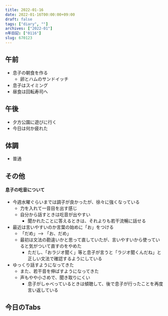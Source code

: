 ```yaml
---
title: 2022-01-16
date: 2022-01-16T00:00:00+09:00
draft: false
tags: ["diary", ""]
archives: ["2022-01"]
n年日記: ["0116"]
slug: 670123
---
```

## 午前
- 息子の朝食を作る
  - 卵とハムのサンドイッチ
- 息子はスイミング
- 昼食は回転寿司へ
## 午後
- 夕方公園に遊びに行く
- 今日は何か疲れた
## 体調
- 普通
## その他
#### 息子の吃音について
- 今週水曜ぐらいまでは調子が良かったが、徐々に強くなっている
  - 力を入れて一音目を出す感じ
  - 自分から話すときは吃音が出やすい
    - 聞かれたことに答えるときは、それよりも若干流暢に話せる
- 最近は言いやすいのか言葉の始めに「お」をつける
  - 「だめ」--> 「お、だめ」
  - 最初は文法の勘違いかと思って直していたが、言いやすいから使っていると気がついて直すのをやめた
    - ただし、「おラジオ聞く」等と息子が言うと「ラジオ聞くんだね」と正しい文法で確認するようにしている
- ゆっくり話すようになってきた
  - また、若干音を伸ばすようになってきた
  - 声もやや小さめで、聞き取りにくい
    - 息子がしゃべっているときは傾聴して、後で息子が行ったことを再度言い返している
## 今日のTabs